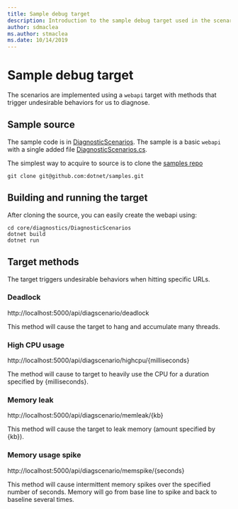 ```yaml
---
title: Sample debug target
description: Introduction to the sample debug target used in the scenarios.
author: sdmaclea
ms.author: stmaclea
ms.date: 10/14/2019
---
```

# Sample debug target

The scenarios are implemented using a `webapi` target with methods that trigger undesirable behaviors for us to diagnose.

## Sample source

The sample code is in [DiagnosticScenarios](https://github.com/dotnet/samples/blob/master/core/diagnostics/DiagnosticScenarios). The sample is a basic `webapi` with a single added file [DiagnosticScenarios.cs](https://github.com/dotnet/samples/blob/master/core/diagnostics/DiagnosticScenarios/Controllers/DiagnosticScenarios.cs).

The simplest way to acquire to source is to clone the [samples repo](https://github.com/dotnet/sample)

```console
git clone git@github.com:dotnet/samples.git
```

## Building and running the target

After cloning the source, you can easily create the webapi using:

```console
cd core/diagnostics/DiagnosticScenarios
dotnet build
dotnet run
```

## Target methods

The target triggers undesirable behaviors when hitting specific URLs.

### Deadlock

http://localhost:5000/api/diagscenario/deadlock

This method will cause the target to hang and accumulate many threads.

### High CPU usage

http://localhost:5000/api/diagscenario/highcpu/{milliseconds}

The method will cause to target to heavily use the CPU for a duration specified by {milliseconds}.

### Memory leak

http://localhost:5000/api/diagscenario/memleak/{kb}

This method will cause the target to leak memory (amount specified by {kb}).

### Memory usage spike

http://localhost:5000/api/diagscenario/memspike/{seconds}

This method will cause intermittent memory spikes over the specified number of seconds. Memory will go from base line to spike and back to baseline several times.
